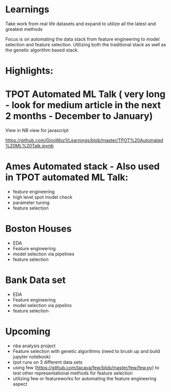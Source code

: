 # Learnings

Take work from real life datasets and expand to utilize all the latest and greatest methods

Focus is on automating the data stack from feature engineering to model selection and feature selection. Utilizing both the traditional stack as well as the genetic algorithm based stack.

# Highlights:

# TPOT Automated ML Talk ( very long - look for medium article in the next 2 months - December to January)

View in NB view for javascript

https://github.com/GinoWoz1/Learnings/blob/master/TPOT%20Automated%20ML%20Talk.ipynb

# Ames Automated stack - Also used in TPOT automated ML Talk:
  - feature engineering
  - high level spot model check
  - parameter tuning
  - feature selection
  
# Boston Houses 
  - EDA
  - Feature engineering
  - model selection via pipelines
  - feature selection
  
# Bank Data set
  - EDA
  - Feature engineering
  - model selection via pipelins
  - feature selection
  
# Upcoming
  - nba analysis project
  - Feature selection with genetic algorithms (need to brush up and build jupyter notebook)
  - tpot runs on 3 different data sets
  - using few (https://github.com/lacava/few/blob/master/few/few.py) to test other representational methods for feature selection
  - utilizing few or featureworks for automating the feature engineering aspect
  

